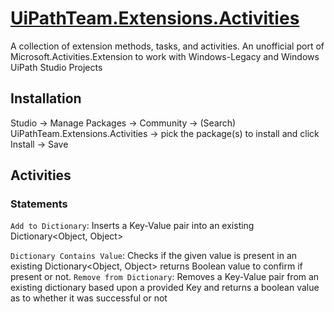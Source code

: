 # [UiPathTeam.Extensions.Activities](https://marketplace.uipath.com/listings/uipathteam-extensions-activities)

A collection of extension methods, tasks, and activities. An unofficial port of Microsoft.Activities.Extension to work with Windows-Legacy and Windows UiPath Studio Projects

## Installation
Studio -> Manage Packages -> Community -> (Search) UiPathTeam.Extensions.Activities -> pick the package(s) to install and click Install -> Save

## Activities
### Statements
`Add to Dictionary`: Inserts a Key-Value pair into an existing Dictionary<Object, Object>

`Dictionary Contains Value`: Checks if the given value is present in an existing Dictionary<Object, Object> returns Boolean value to confirm if present or not.
`Remove from Dictionary`: Removes a Key-Value pair from an existing dictionary based upon a provided Key and returns a boolean value as to whether it was successful or not
